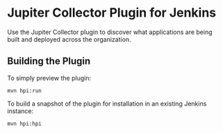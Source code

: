 # Jupiter Collector Plugin for Jenkins
Use the Jupiter Collector plugin to discover what applications are being built and deployed across the organization.

## Building the Plugin
To simply preview the plugin:

```
mvn hpi:run
```

To build a snapshot of the plugin for installation in an existing Jenkins instance:

```
mvn hpi:hpi
```
